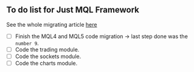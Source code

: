 ## To do list for Just MQL Framework
See the whole migrating article [here](https://www.mql5.com/en/articles/81)

- [ ] Finish the MQL4 and MQL5 code migration -> last step done was the `number 9`.
- [ ] Code the trading module.
- [ ] Code the sockets module.
- [ ] Code the charts module.